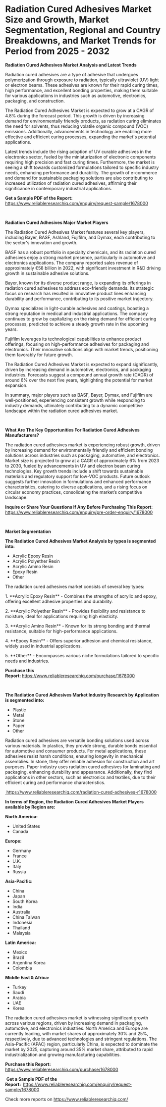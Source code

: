 <p><h1>Radiation Cured Adhesives Market Size and Growth, Market Segmentation, Regional and Country Breakdowns, and Market Trends for Period from 2025 -  2032</h1></p><p><strong>Radiation Cured Adhesives Market Analysis and Latest Trends</strong></p>
<p><p>Radiation cured adhesives are a type of adhesive that undergoes polymerization through exposure to radiation, typically ultraviolet (UV) light or electron beams. These adhesives are known for their rapid curing times, high performance, and excellent bonding properties, making them suitable for various applications in industries such as automotive, electronics, packaging, and construction.</p><p>The Radiation Cured Adhesives Market is expected to grow at a CAGR of 4.8% during the forecast period. This growth is driven by increasing demand for environmentally friendly products, as radiation curing eliminates the need for solvents, thus reducing volatile organic compound (VOC) emissions. Additionally, advancements in technology are enabling more effective and efficient curing processes, expanding the market's potential applications.</p><p>Latest trends include the rising adoption of UV curable adhesives in the electronics sector, fueled by the miniaturization of electronic components requiring high precision and fast curing times. Furthermore, the market is seeing a shift towards customized formulations tailored to specific industry needs, enhancing performance and durability. The growth of e-commerce and demand for sustainable packaging solutions are also contributing to increased utilization of radiation cured adhesives, affirming their significance in contemporary industrial applications.</p></p>
<p><strong>Get a Sample PDF of the Report:&nbsp;</strong> <a href="https://www.reliableresearchiq.com/enquiry/request-sample/1678000?utm_campaign=2293&utm_medium=2&utm_source=Github&utm_content=ia&utm_term=25032025&utm_id=radiation-cured-adhesives">https://www.reliableresearchiq.com/enquiry/request-sample/1678000</a></p>
<p>&nbsp;</p>
<p><strong>Radiation Cured Adhesives Major Market Players</strong></p>
<p><p>The Radiation Cured Adhesives Market features several key players, including Bayer, BASF, Ashland, Fujifilm, and Dymax, each contributing to the sector's innovation and growth. </p><p>BASF has a robust portfolio in specialty chemicals, and its radiation cured adhesives enjoy a strong market presence, particularly in automotive and electronics applications. The company reported sales revenue of approximately €58 billion in 2022, with significant investment in R&D driving growth in sustainable adhesive solutions.</p><p>Bayer, known for its diverse product range, is expanding its offerings in radiation cured adhesives to address eco-friendly demands. Its strategic focus on research has resulted in innovative product lines enhancing durability and performance, contributing to its positive market trajectory.</p><p>Dymax specializes in light-curable adhesives and coatings, boasting a strong reputation in medical and industrial applications. The company continues to grow by capitalizing on the rising demand for efficient curing processes, predicted to achieve a steady growth rate in the upcoming years.</p><p>Fujifilm leverages its technological capabilities to enhance product offerings, focusing on high-performance adhesives for packaging and electronics. Their innovative solutions align with market trends, positioning them favorably for future growth.</p><p>The Radiation Cured Adhesives Market is expected to expand significantly, driven by increasing demand in automotive, electronics, and packaging industries. Forecasts suggest a compound annual growth rate (CAGR) of around 6% over the next five years, highlighting the potential for market expansion.</p><p>In summary, major players such as BASF, Bayer, Dymax, and Fujifilm are well-positioned, experiencing consistent growth while responding to industry demands, ultimately contributing to a dynamic competitive landscape within the radiation cured adhesives market.</p></p>
<p>&nbsp;</p>
<p><strong>What Are The Key Opportunities For Radiation Cured Adhesives Manufacturers?</strong></p>
<p><p>The radiation cured adhesives market is experiencing robust growth, driven by increasing demand for environmentally friendly and efficient bonding solutions across industries such as packaging, automotive, and electronics. Market size is projected to grow at a CAGR of approximately 6% from 2023 to 2030, fueled by advancements in UV and electron beam curing technologies. Key growth trends include a shift towards sustainable materials and regulatory support for low-VOC products. Future outlook suggests further innovation in formulations and enhanced performance characteristics, catering to diverse applications, and a rising focus on circular economy practices, consolidating the market’s competitive landscape.</p></p>
<p><strong>Inquire or Share Your Questions If Any Before Purchasing This Report:</strong> <a href="https://www.reliableresearchiq.com/enquiry/pre-order-enquiry/1678000?utm_campaign=2293&utm_medium=2&utm_source=Github&utm_content=ia&utm_term=25032025&utm_id=radiation-cured-adhesives">https://www.reliableresearchiq.com/enquiry/pre-order-enquiry/1678000</a></p>
<p>&nbsp;</p>
<p><strong>Market Segmentation</strong></p>
<p><strong>The Radiation Cured Adhesives Market Analysis by types is segmented into:</strong></p>
<p><ul><li>Acrylic Epoxy Resin</li><li>Acrylic Polyether Resin</li><li>Acrylic Amino Resin</li><li>Epoxy Resin</li><li>Other</li></ul></p>
<p><p>The radiation cured adhesives market consists of several key types: </p><p>1. **Acrylic Epoxy Resin** - Combines the strengths of acrylic and epoxy, offering excellent adhesive properties and durability.</p><p>  </p><p>2. **Acrylic Polyether Resin** - Provides flexibility and resistance to moisture, ideal for applications requiring high elasticity.</p><p>3. **Acrylic Amino Resin** - Known for its strong bonding and thermal resistance, suitable for high-performance applications.</p><p>4. **Epoxy Resin** - Offers superior adhesion and chemical resistance, widely used in industrial applications.</p><p>5. **Other** - Encompasses various niche formulations tailored to specific needs and industries.</p></p>
<p><strong>Purchase this Report:&nbsp;</strong><a href="https://www.reliableresearchiq.com/purchase/1678000?utm_campaign=2293&utm_medium=2&utm_source=Github&utm_content=ia&utm_term=25032025&utm_id=radiation-cured-adhesives">https://www.reliableresearchiq.com/purchase/1678000</a></p>
<p>&nbsp;</p>
<p><strong>The Radiation Cured Adhesives Market Industry Research by Application is segmented into:</strong></p>
<p><ul><li>Plastic</li><li>Metal</li><li>Stone</li><li>Paper</li><li>Other</li></ul></p>
<p><p>Radiation cured adhesives are versatile bonding solutions used across various materials. In plastics, they provide strong, durable bonds essential for automotive and consumer products. For metal applications, these adhesives resist harsh conditions, ensuring longevity in mechanical assemblies. In stone, they offer reliable adhesion for construction and art purposes. Paper industry uses radiation cured adhesives for laminating and packaging, enhancing durability and appearance. Additionally, they find applications in other sectors, such as electronics and textiles, due to their efficient curing and performance characteristics.</p></p>
<p><a href="https://www.reliableresearchiq.com/radiation-cured-adhesives-r1678000?utm_campaign=2293&utm_medium=2&utm_source=Github&utm_content=ia&utm_term=25032025&utm_id=radiation-cured-adhesives">&nbsp;https://www.reliableresearchiq.com/radiation-cured-adhesives-r1678000</a></p>
<p><strong>In terms of Region, the Radiation Cured Adhesives Market Players available by Region are:</strong></p>
<p>
    <p> <strong> North America: </strong>
        <ul>
            <li>United States</li>
            <li>Canada</li>
        </ul>
        </p> 
    <p> <strong> Europe: </strong>
        <ul>
            <li>Germany</li>
            <li>France</li>
            <li>U.K.</li>
            <li>Italy</li>
            <li>Russia</li>
        </ul>
        </p> 
    <p> <strong> Asia-Pacific: </strong>
        <ul>
            <li>China</li>
            <li>Japan</li>
            <li>South Korea</li>
            <li>India</li>
            <li>Australia</li>
            <li>China Taiwan</li>
            <li>Indonesia</li>
            <li>Thailand</li>
            <li>Malaysia</li>
        </ul>
        </p> 
    <p> <strong> Latin America: </strong>
        <ul>
            <li>Mexico</li>
            <li>Brazil</li>
            <li>Argentina Korea</li>
            <li>Colombia</li>
        </ul>
        </p> 
    <p> <strong> Middle East & Africa: </strong>
        <ul>
            <li>Turkey</li>
            <li>Saudi</li>
            <li>Arabia</li>
            <li>UAE</li>
            <li>Korea</li>
        </ul>
    </p>
    </p>
<p><p>The radiation cured adhesives market is witnessing significant growth across various regions, driven by increasing demand in packaging, automotive, and electronics industries. North America and Europe are currently leading, with market shares of approximately 30% and 25%, respectively, due to advanced technologies and stringent regulations. The Asia-Pacific (APAC) region, particularly China, is expected to dominate the market by 2025, capturing around 35% market share, attributed to rapid industrialization and growing manufacturing capabilities.</p></p>
<p><strong>Purchase this Report: </strong><a href="https://www.reliableresearchiq.com/purchase/1678000?utm_campaign=2293&utm_medium=2&utm_source=Github&utm_content=ia&utm_term=25032025&utm_id=radiation-cured-adhesives">https://www.reliableresearchiq.com/purchase/1678000</a></p>
<p>&nbsp;<strong>Get a Sample PDF of the Report:&nbsp;&nbsp;</strong><a href="https://www.reliableresearchiq.com/enquiry/request-sample/1678000?utm_campaign=2293&utm_medium=2&utm_source=Github&utm_content=ia&utm_term=25032025&utm_id=radiation-cured-adhesives">https://www.reliableresearchiq.com/enquiry/request-sample/1678000</a></p>
<p><strong></strong></p>
<p>Check more reports on <a href="https://www.reliableresearchiq.com/?utm_campaign=2293&utm_medium=2&utm_source=Github&utm_content=ia&utm_term=25032025&utm_id=radiation-cured-adhesives">https://www.reliableresearchiq.com/</a></p>
